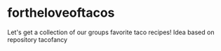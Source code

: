 # fortheloveoftacos
Let's get a collection of our groups favorite taco recipes! Idea based on repository tacofancy
